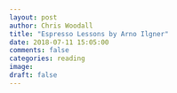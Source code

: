 ```yaml
---
layout: post
author: Chris Woodall
title: "Espresso Lessons by Arno Ilgner"
date: 2018-07-11 15:05:00
comments: false
categories: reading
image:
draft: false
---
```

